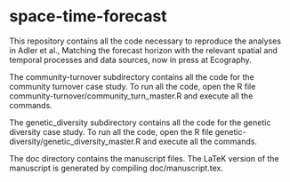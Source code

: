 # space-time-forecast

This repository contains all the code necessary to reproduce the 
analyses in Adler et al., Matching the forecast horizon with the relevant spatial and temporal processes and data sources, now 
in press at Ecography.

The community-turnover subdirectory contains all the code for the
community turnover case study. To run all the code, open the 
R file community-turnover/community_turn_master.R and execute 
all the commands. 

The genetic_diversity subdirectory contains all the code 
for the genetic diversity case study. To run all the code, 
open the R file genetic-diversity/genetic_diversity_master.R 
and execute all the commands. 

The doc directory contains the manuscript files. The LaTeK
version of the manuscript is generated by compiling doc/manuscript.tex.


